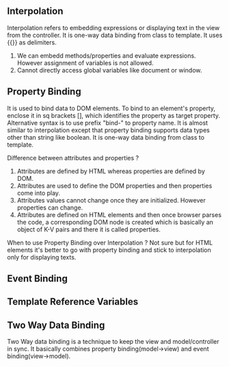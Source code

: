 ## Interpolation
Interpolation refers to embedding expressions or displaying text in the view from the controller.
It is one-way data binding from class to template.
It uses {{}} as delimiters.

1. We can embedd methods/properties and evaluate expressions. However assignment of variables is not allowed. 
2. Cannot directly access global variables like document or window. 

## Property Binding
It is used to bind data to DOM elements.
To bind to an element's property, enclose it in sq brackets [], which identifies the property as target property. Alternative syntax is to use prefix "bind-" to property name. 
It is almost similar to interpolation except that property binding supports data types other than string like boolean.
It is one-way data binding from class to template.

Difference between attributes and properties ?
1. Attributes are defined by HTML whereas properties are defined by DOM.
2. Attributes are used to define the DOM properties and then properties come into play.
3. Attributes values cannot change once they are initialized. However properties can change.
4. Attributes are defined on HTML elements and then once browser parses the code, a corresponding DOM node is created which is basically an object of K-V pairs and there it is called properties.

When to use Property Binding over Interpolation ?
Not sure but for HTML elements it's better to go with property binding and stick to interpolation only for displaying texts.


## Event Binding

## Template Reference Variables

## Two Way Data Binding
Two Way data binding is a technique to keep the view and model/controller in sync. It basically combines property binding(model->view) and event binding(view->model). 
